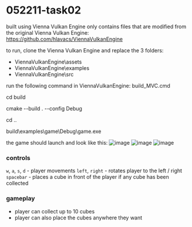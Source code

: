 # 052211-task02
built using Vienna Vulkan Engine
only contains files that are modified from the original Vienna Vulkan Engine: https://github.com/hlavacs/ViennaVulkanEngine

to run, clone the Vienna Vulkan Engine and replace the 3 folders:
* ViennaVulkanEngine\assets
* ViennaVulkanEngine\examples
* ViennaVulkanEngine\src

run the following command in ViennaVulkanEngine:
build_MVC.cmd

cd build

cmake --build . --config Debug

cd ..

build\examples\game\Debug\game.exe

the game should launch and look like this:
![image](https://github.com/user-attachments/assets/1c4e1b0c-3b71-44f5-b4d0-23bcdf9d4afe)
![image](https://github.com/user-attachments/assets/142c27f5-9388-4616-8b17-23744273ed81)
![image](https://github.com/user-attachments/assets/c4ec698f-d742-45ca-ad24-366544677566)

### controls
`w`, `a`, `s`, `d` - player movements
`left`, `right` - rotates player to the left / right
`spacebar` - places a cube in front of the player if any cube has been collected

### gameplay
* player can collect up to 10 cubes
* player can also place the cubes anywhere they want

